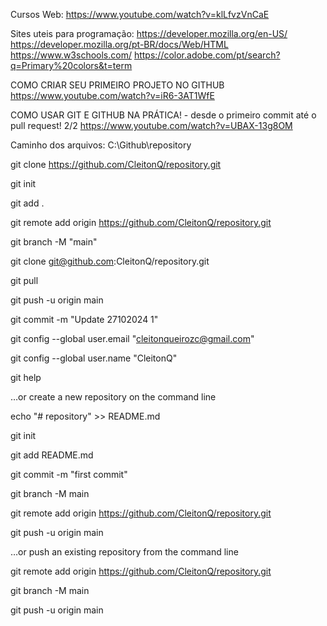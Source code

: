 Cursos Web: https://www.youtube.com/watch?v=klLfvzVnCaE

Sites uteis para programação:
https://developer.mozilla.org/en-US/
https://developer.mozilla.org/pt-BR/docs/Web/HTML
https://www.w3schools.com/
https://color.adobe.com/pt/search?q=Primary%20colors&t=term

COMO CRIAR SEU PRIMEIRO PROJETO NO GITHUB https://www.youtube.com/watch?v=iR6-3AT1WfE

COMO USAR GIT E GITHUB NA PRÁTICA! - desde o primeiro commit até o pull request! 2/2 https://www.youtube.com/watch?v=UBAX-13g8OM


Caminho dos arquivos: C:\Github\repository

git clone https://github.com/CleitonQ/repository.git

git init

git add .
 
git remote add origin https://github.com/CleitonQ/repository.git

git branch -M "main"

git clone git@github.com:CleitonQ/repository.git

git pull

git push -u origin main

git commit -m "Update 27102024 1"

git config --global user.email "cleitonqueirozc@gmail.com"

git config --global user.name "CleitonQ"

git help


…or create a new repository on the command line

echo "# repository" >> README.md

git init

git add README.md

git commit -m "first commit"

git branch -M main

git remote add origin https://github.com/CleitonQ/repository.git

git push -u origin main


…or push an existing repository from the command line

git remote add origin https://github.com/CleitonQ/repository.git

git branch -M main

git push -u origin main

